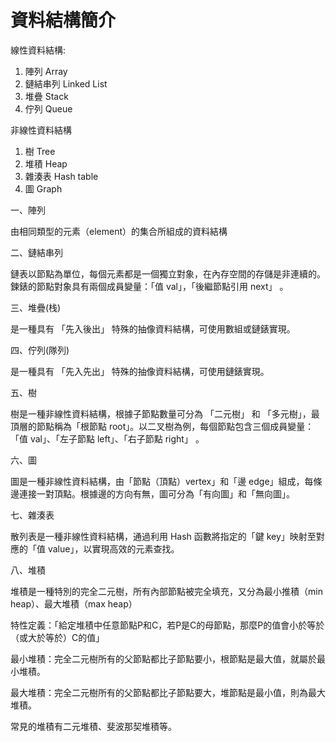 # 資料結構簡介

線性資料結構:

1. 陣列 Array
2. 鏈結串列 Linked List
3. 堆疊 Stack
4. 佇列 Queue

非線性資料結構

1.  樹 Tree
2. 堆積 Heap
3. 雜湊表 Hash table
4. 圖 Graph

一、陣列

由相同類型的元素（element）的集合所組成的資料結構

二、鏈結串列

鏈表以節點為單位，每個元素都是一個獨立對象，在內存空間的存儲是非連續的。鍊錶的節點對象具有兩個成員變量：「值 val」，「後繼節點引用 next」 。

三、堆疊(栈)

是一種具有 「先入後出」 特殊的抽像資料結構，可使用數組或鏈錶實現。

四、佇列(隊列)

是一種具有 「先入先出」 特殊的抽像資料結構，可使用鏈錶實現。

五、樹 

樹是一種非線性資料結構，根據子節點數量可分為 「二元樹」 和 「多元樹」，最頂層的節點稱為「根節點 root」。以二叉樹為例，每個節點包含三個成員變量：「值 val」、「左子節點 left」、「右子節點 right」 。

六、圖

圖是一種非線性資料結構，由「節點（頂點）vertex」和「邊 edge」組成，每條邊連接一對頂點。根據邊的方向有無，圖可分為「有向圖」和「無向圖」。

七、雜湊表

散列表是一種非線性資料結構，通過利用 Hash 函數將指定的「鍵 key」映射至對應的「值 value」，以實現高效的元素查找。

八、堆積

堆積是一種特別的完全二元樹，所有內部節點被完全填充，又分為最小推積（min heap）、最大堆積（max heap）

特性定義：「給定堆積中任意節點P和C，若P是C的母節點，那麼P的值會小於等於（或大於等於）C的值」

最小堆積：完全二元樹所有的父節點都比子節點要小，根節點是最大值，就屬於最小堆積。

最大堆積：完全二元樹所有的父節點都比子節點要大，堆節點是最小值，則為最大堆積。

常見的堆積有二元堆積、斐波那契堆積等。